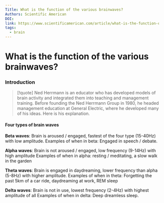 ```yaml
---
Title: What is the function of the various brainwaves?
Authors: Scientific American
DOI: 
link: https://www.scientificamerican.com/article/what-is-the-function-of-t-1997-12-22/
tags:
  - brain
---
```


# What is the function of the various brainwaves?

### Introduction
>[!quote] Ned Herrmann is an educator who has developed models of brain activity and integrated them into teaching and management training. Before founding the Ned Herrmann Group in 1980, he headed management education at General Electric, where he developed many of his ideas. Here is his explanation.

#### Four types of brain waves
**Beta waves**: Brain is aroused / engaged, fastest of the four type (15-40Hz) with low amplitude.
Examples of when in beta: Engaged in speech / debate.

**Alpha waves**: Brain is not aroused / engaged, low frequency (9-14Hz) with high amplitude
Examples of when in alpha: resting / meditating, a slow walk in the garden

**Theta waves**: Brain is engaged in daydreaming, lower frequency than alpha (5-8Hz) with higher amplitude.
Examples of when in theta: Forgetting the past 5km of a car ride, daydreaming at work, REM sleep

**Delta waves**: Brain is not in use, lowest frequency (2-4Hz) with highest amplitude of all
Examples of when in delta: Deep dreamless sleep.


